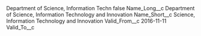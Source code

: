 <?xml version="1.0" encoding="UTF-8"?>
<CustomMetadata xmlns="http://soap.sforce.com/2006/04/metadata" xmlns:xsi="http://www.w3.org/2001/XMLSchema-instance" xmlns:xsd="http://www.w3.org/2001/XMLSchema">
    <label>Department of Science, Information Techn</label>
    <protected>false</protected>
    <values>
        <field>Name_Long__c</field>
        <value xsi:type="xsd:string">Department of Science, Information Technology and Innovation</value>
    </values>
    <values>
        <field>Name_Short__c</field>
        <value xsi:type="xsd:string">Science, Information Technology and Innovation</value>
    </values>
    <values>
        <field>Valid_From__c</field>
        <value xsi:type="xsd:date">2016-11-11</value>
    </values>
    <values>
        <field>Valid_To__c</field>
        <value xsi:nil="true"/>
    </values>
</CustomMetadata>
